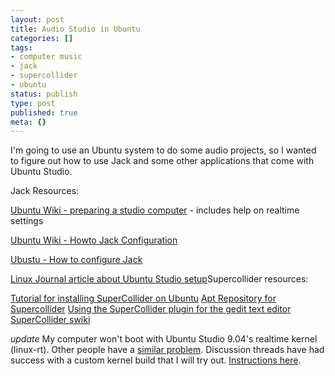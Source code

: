 ```yaml
---
layout: post
title: Audio Studio in Ubuntu
categories: []
tags:
- computer music
- jack
- supercollider
- ubuntu
status: publish
type: post
published: true
meta: {}
---
```


I'm going to use an Ubuntu system to do some audio projects, so I wanted to figure out how to use Jack and some other applications that come with Ubuntu Studio.

Jack Resources:

[Ubuntu Wiki - preparing a studio computer](https://help.ubuntu.com/community/UbuntuStudioPreparation) - includes help on realtime settings

[Ubuntu Wiki - Howto Jack Configuration](https://help.ubuntu.com/community/HowToJACKConfiguration)

[Ubustu - How to configure Jack](http://www.ubustu.com/globe/2007/05/29/how-to-configure-jack-in-ubuntu-studio/)

[Linux Journal article about Ubuntu Studio setup](http://www.linuxjournal.com/content/judgement-day-studio-dave-tests-ubuntu-studio-904)Supercollider resources:

[Tutorial for installing SuperCollider on Ubuntu](http://artfwo.blogspot.com/2008/05/supercollider-for-human-beings.html)
[Apt Repository for Supercollider](https://launchpad.net/%7Esupercollider/+archive/ppa)
[Using the SuperCollider plugin for the gedit text editor](http://artfwo.googlepages.com/sced)
[SuperCollider swiki](http://swiki.hfbk-hamburg.de:8888/MusicTechnology/6)

*update* My computer won't boot with Ubuntu Studio 9.04's realtime kernel (linux-rt). Other people have a 
[similar problem](https://bugs.launchpad.net/ubuntu/+source/linux-rt/+bug/366352). Discussion threads have had success with a custom kernel build that I will try out. 
[Instructions here](https://bugs.launchpad.net/ubuntu/+source/linux-rt/+bug/290498/comments/51).
